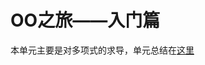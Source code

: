 # OO之旅——入门篇

本单元主要是对多项式的求导，单元总结在[这里](<https://www.cnblogs.com/puzzledAtticus/archive/2019/03/26.html>)

